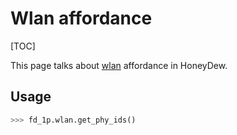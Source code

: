 # Wlan affordance

[TOC]

This page talks about [wlan] affordance in HoneyDew.

## Usage
```python
>>> fd_1p.wlan.get_phy_ids()
```

[wlan]: ../interfaces/affordances/wlan/wlan.py
